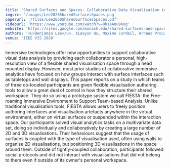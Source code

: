 ```yaml
---
title: "Shared Surfaces and Spaces: Collaborative Data Visualisation in a Co-located Immersive Environment"
imgsrc: '/images/Lee2020SharedSurfacesSpaces.png'
paperurl: '/files/Lee2020SharedSurfacesSpaces.pdf'
videourl: 'https://www.youtube.com/watch?v=0ksaAnu9kog'
website: 'https://sites.google.com/monash.edu/shared-surfaces-and-spaces'
authors: '<u>Benjamin Lee</u>, Xiaoyun Hu, Maxime Cordeil, Arnaud Prouzeau, Bernhard Jenny, Tim Dwyer'
venue: 'IEEE VIS 2020'
---
```

Immersive technologies offer new opportunities to support collaborative visual data analysis by providing each collaborator a personal, high-resolution view of a flexible shared visualisation space through a head mounted display. However, most prior studies of collaborative immersive analytics have focused on how groups interact with surface interfaces such as tabletops and wall displays. This paper reports on a study in which teams of three co-located participants are given flexible visualisation authoring tools to allow a great deal of control in how they structure their shared workspace. They do so using a prototype system we call FIESTA: the Free-roaming Immersive Environment to Support Team-based Analysis. Unlike traditional visualisation tools, FIESTA allows users to freely position authoring interfaces and visualisation artefacts anywhere in the virtual environment, either on virtual surfaces or suspended within the interaction space. Our participants solved visual analytics tasks on a multivariate data set, doing so individually and collaboratively by creating a large number of 2D and 3D visualisations. Their behaviours suggest that the usage of surfaces is coupled with the type of visualisation used, often using walls to organise 2D visualisations, but positioning 3D visualisations in the space around them. Outside of tightly-coupled collaboration, participants followed social protocols and did not interact with visualisations that did not belong to them even if outside of its owner's personal workspace.